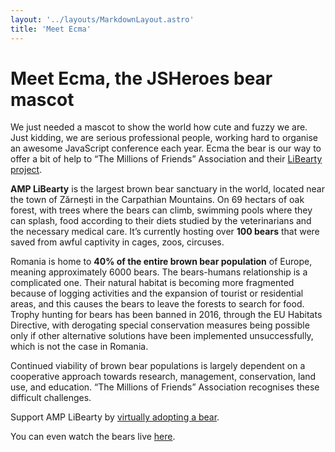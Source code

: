 ```yaml
---
layout: '../layouts/MarkdownLayout.astro'
title: 'Meet Ecma'
---
```


# Meet Ecma, the JSHeroes bear mascot

We just needed a mascot to show the world how cute and fuzzy we are. Just kidding, we are serious professional people, working hard to organise an awesome JavaScript conference each year. Ecma the bear is our way to offer a bit of help to “The Millions of Friends” Association and their [LiBearty project](https://millionsoffriends.org/en/libearty/).

**AMP LiBearty** is the largest brown bear sanctuary in the world, located near the town of Zărnești in the Carpathian Mountains. On 69 hectars of oak forest, with trees where the bears can climb, swimming pools where they can splash, food according to their diets studied by the veterinarians and the necessary medical care. It’s currently hosting over **100 bears** that were saved from awful captivity in cages, zoos, circuses.

Romania is home to **40% of the entire brown bear population** of Europe, meaning approximately 6000 bears. The bears-humans relationship is a complicated one. Their natural habitat is becoming more fragmented because of logging activities and the expansion of tourist or residential areas, and this causes the bears to leave the forests to search for food. Trophy hunting for bears has been banned in 2016, through the EU Habitats Directive, with derogating special conservation measures being possible only if other alternative solutions have been implemented unsuccessfully, which is not the case in Romania.

Continued viability of brown bear populations is largely dependent on a cooperative approach towards research, management, conservation, land use, and education. “The Millions of Friends” Association recognises these difficult challenges.

Support AMP LiBearty by [virtually adopting a bear](https://millionsoffriends.org/en/libearty/adopt-a-bear/).

You can even watch the bears live [here](https://www.youtube.com/watch?v=V3aTpIxIGDg).
